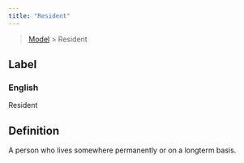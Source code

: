 ```yaml
---
title: "Resident"
---
```


> [Model](../../) > Resident

## Label

### English
Resident


## Definition
A person who lives somewhere permanently or on a long­term basis. 


    
